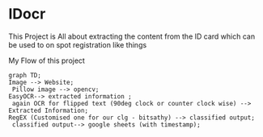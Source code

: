 # IDocr
This Project is All about extracting the content from the ID card which can be used to on spot registration like things

My Flow of this project 


```mermaid
graph TD;
Image --> Website;
 Pillow image --> opencv;
EasyOCR--> extracted information ;
 again OCR for flipped text (90deg clock or counter clock wise) --> Extracted Information;
RegEX (Customised one for our clg - bitsathy) --> classified output;
 classified output--> google sheets (with timestamp);
```

